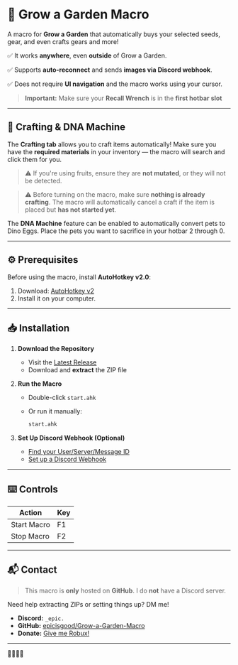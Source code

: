 # 🍏 Grow a Garden Macro

A macro for **Grow a Garden** that automatically buys your selected seeds, gear, and even crafts gears and more!

✅ It works **anywhere**, even **outside** of Grow a Garden.

✅ Supports **auto-reconnect** and sends **images via Discord webhook**.

✅ Does not require **UI navigation** and the macro works using your cursor.

> **Important:** Make sure your **Recall Wrench** is in the **first hotbar slot**

---

## 🧪 Crafting & DNA Machine

The **Crafting tab** allows you to craft items automatically!
Make sure you have the **required materials** in your inventory — the macro will search and click them for you.

> ⚠️ If you're using fruits, ensure they are **not mutated**, or they will not be detected.

> ⚠️ Before turning on the macro, make sure **nothing is already crafting**. The macro will automatically cancel a craft if the item is placed but **has not started yet**.

The **DNA Machine** feature can be enabled to automatically convert pets to Dino Eggs.
Place the pets you want to sacrifice in your hotbar 2 through 0. 

---

## ⚙️ Prerequisites

Before using the macro, install **AutoHotkey v2.0**:

1. Download: [AutoHotkey v2](https://www.autohotkey.com/download/ahk-v2.exe)
2. Install it on your computer.

---

## 📥 Installation

1. **Download the Repository**

   * Visit the [Latest Release](https://github.com/epicisgood/Grow-a-Garden-Macro/releases/latest)
   * Download and **extract** the ZIP file

2. **Run the Macro**

   * Double-click `start.ahk`
   * Or run it manually:

     ```sh
     start.ahk
     ```

3. **Set Up Discord Webhook (Optional)**

   * [Find your User/Server/Message ID](https://support.discord.com/hc/en-us/articles/206346498)
   * [Set up a Discord Webhook](https://support.discord.com/hc/en-us/articles/228383668)

---

## ⌨️ Controls

| Action      | Key |
| ----------- | --- |
| Start Macro | F1  |
| Stop Macro  | F2  |

---

## 📬 Contact

> This macro is **only** hosted on **GitHub**. I do **not** have a Discord server.

Need help extracting ZIPs or setting things up? DM me!

* **Discord:** `_epic.`
* **GitHub:** [epicisgood/Grow-a-Garden-Macro](https://github.com/epicisgood/Grow-a-Garden-Macro)
* **Donate:** [Give me Robux!](https://www.roblox.com/games/3780570380/Donation-area#!/store)

---

🤑💵💸🐶